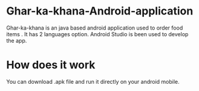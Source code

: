 # Ghar-ka-khana-Android-application
Ghar-ka-khana is an java based android application used to order food items . It has 2 languages option.
Android Studio is been used to develop the app.
# How does it work
You can download .apk file and run it directly on your android mobile.
